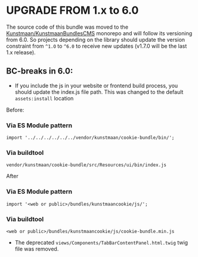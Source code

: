 UPGRADE FROM 1.x to 6.0
=======================

The source code of this bundle was moved to the [Kunstmaan/KunstmaanBundlesCMS](https://github.com/Kunstmaan/KunstmaanBundlesCMS) monorepo
and will follow its versioning from 6.0. So projects depending on the library should update the version constraint from 
`^1.O` to `^6.0` to receive new updates (v1.7.0 will be the last 1.x release). 

## BC-breaks in 6.0:

- If you include the js in your website or frontend build process, you should update the index.js file path. This was changed to the default `assets:install` location

Before:

### Via ES Module pattern
```
import '../../../../../../vendor/kunstmaan/cookie-bundle/bin/';
```
### Via buildtool
```
vendor/kunstmaan/cookie-bundle/src/Resources/ui/bin/index.js
```
  
After 

### Via ES Module pattern
```
import '<web or public>/bundles/kunstmaancookie/js/';
```

### Via buildtool
```
<web or public>/bundles/kunstmaancookie/js/cookie-bundle.min.js
```

- The deprecated `views/Components/TabBarContentPanel.html.twig` twig file was removed.
